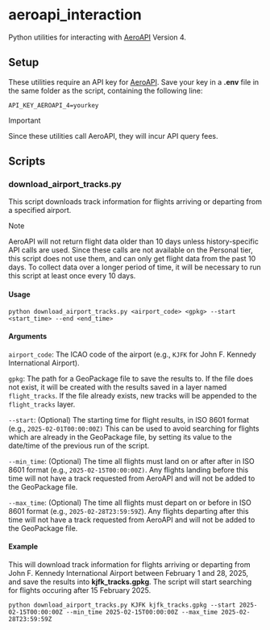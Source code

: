 # aeroapi_interaction

Python utilities for interacting with [AeroAPI](https://www.flightaware.com/commercial/aeroapi/) Version 4.

## Setup

These utilities require an API key for [AeroAPI](https://www.flightaware.com/commercial/aeroapi/). Save your key in a **.env** file in the same folder as the script, containing the following line:

`API_KEY_AEROAPI_4=yourkey`

> [!IMPORTANT]  
> Since these utilities call AeroAPI, they will incur API query fees.

## Scripts

### download_airport_tracks.py

This script downloads track information for flights arriving or departing from a specified airport.

> [!NOTE]
> AeroAPI will not return flight data older than 10 days unless history-specific API calls are used. Since these calls are not available on the Personal tier, this script does not use them, and can only get flight data from the past 10 days. To collect data over a longer period of time, it will be necessary to run this script at least once every 10 days.

#### Usage

`python download_airport_tracks.py <airport_code> <gpkg> --start <start_time> --end <end_time>`

#### Arguments

`airport_code`: The ICAO code of the airport (e.g., `KJFK` for John F. Kennedy International Airport).

`gpkg`: The path for a GeoPackage file to save the results to. If the file does not exist, it will be created with the results saved in a layer named `flight_tracks`. If the file already exists, new tracks will be appended to the `flight_tracks` layer.

`--start`: (Optional) The starting time for flight results, in ISO 8601 format (e.g., `2025-02-01T00:00:00Z)` This can be used to avoid searching for flights which are already in the GeoPackage file, by setting its value to the date/time of the previous run of the script.

`--min_time`: (Optional) The time all flights must land on or after after in ISO 8601 format (e.g., `2025-02-15T00:00:00Z)`. Any flights landing before this time will not have a track requested from AeroAPI and will not be added to the GeoPackage file.

`--max_time`: (Optional) The time all flights must depart on or before in ISO 8601 format (e.g., `2025-02-28T23:59:59Z`). Any flights departing after this time will not have a track requested from AeroAPI and will not be added to the GeoPackage file.

#### Example
This will download track information for flights arriving or departing from John F. Kennedy International Airport between February 1 and 28, 2025, and save the results into **kjfk_tracks.gpkg**. The script will start searching for flights occuring after 15 February 2025.

`python download_airport_tracks.py KJFK kjfk_tracks.gpkg --start 2025-02-15T00:00:00Z --min_time 2025-02-15T00:00:00Z --max_time 2025-02-28T23:59:59Z`
